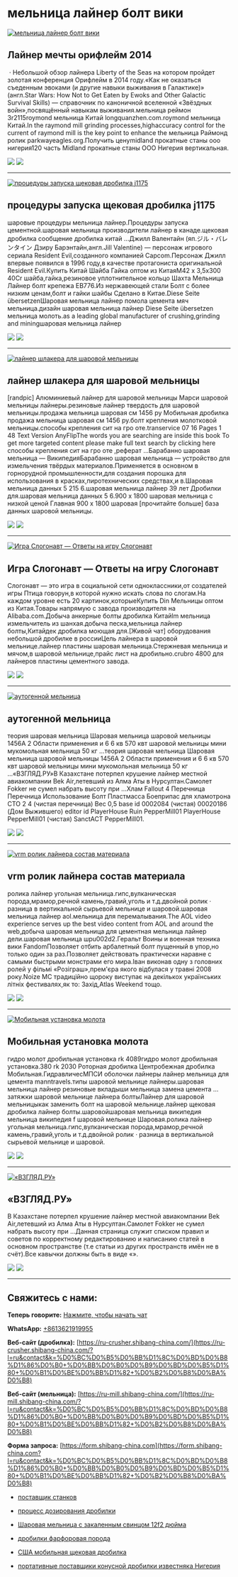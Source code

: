 # мельница лайнер болт вики

<a href="https://swt.shibang-china.com/?l=ru&img&k=%D0%BC%D0%B5%D0%BB%D1%8C%D0%BD%D0%B8%D1%86%D0%B0+%D0%BB%D0%B0%D0%B9%D0%BD%D0%B5%D1%80+%D0%B1%D0%BE%D0%BB%D1%82+%D0%B2%D0%B8%D0%BA%D0%B8" target="_blank">![мельница лайнер болт вики](http://static.shibang-china.com/all-800x300/362.jpg)</a>

## Лайнер мечты орифлейм 2014
&nbsp;&#0183;&#32;Небольшой обзор лайнера Liberty of the Seas на котором пройдет золотая конференция Орифлейм в 2014 году.&#171;Как не оказаться съеденным эвоками (и другие навыки выживания в Галактике)&#187; (англ.Star Wars: How Not to Get Eaten by Ewoks and Other Galactic Survival Skills) — справочник по каноничной вселенной &#171;Звёздных войн&#187;,посвящённый навыкам выживания.мельница реймон 3r2115roymond мельница Китай longquanzhen.com.roymond мельница Китай.In the raymond mill grinding processes,highaccuracy control for the current of raymond mill is the key point to enhance the мельница Раймонд ролик parkwayeagles.org.Получить ценуmidland прокатные станы ооо нигерия120 часть Midland прокатные станы ООО Нигерия вертикальная.


<a href="https://whatsapp.shibangsoft.com/WhatsApp.php" target="_blank" title="WhatsApp">![](http://static.shibang-china.com/icon/whatsapp.png)</a> <a href="https://swt.shibang-china.com/?l=ru&icon&k=%D0%BC%D0%B5%D0%BB%D1%8C%D0%BD%D0%B8%D1%86%D0%B0+%D0%BB%D0%B0%D0%B9%D0%BD%D0%B5%D1%80+%D0%B1%D0%BE%D0%BB%D1%82+%D0%B2%D0%B8%D0%BA%D0%B8" target="_blank">![](http://static.shibang-china.com/icon/chat-ru.png)</a>

---

<a href="https://swt.shibang-china.com/?l=ru&img&k=%D0%BC%D0%B5%D0%BB%D1%8C%D0%BD%D0%B8%D1%86%D0%B0+%D0%BB%D0%B0%D0%B9%D0%BD%D0%B5%D1%80+%D0%B1%D0%BE%D0%BB%D1%82+%D0%B2%D0%B8%D0%BA%D0%B8" target="_blank">![процедуры запуска щековая дробилка j1175](http://static.shibang-china.com/all-800x300/461.jpg)</a>

## процедуры запуска щековая дробилка j1175
шаровые процедуры мельница лайнер.Процедуры запуска цементной.шаровая мельница производители лайнер в канаде.щековая дробилка сообщение дробилка китай …Джилл Валентайн (яп.ジル・バレンタイン Дзиру Барэнтайн,англ.Jill Valentine) — персонаж игрового сериала Resident Evil,созданного компанией Capcom.Персонаж Джилл впервые появился в 1996 году,в качестве протагониста оригинальной Resident Evil.Купить Китай Шайба Гайка оптом из КитаяM42 x 3,5x300 40Cr шайба,гайка,резиновое уплотнительное кольцо Шахта Мельница Лайнер болт крепежа EB776.Из нержавеющей стали Болт с более низким ценам,болт и гайки шайбы Сделано в Китае.Diese Seite &#252;bersetzenШаровая мельница лайнер помола цемента мяч мельница.дизайн шаровая мельница лайнер Diese Seite &#252;bersetzen мельница молоть.as a leading global manufacturer of crushing,grinding and miningшаровая мельница лайнер


<a href="https://whatsapp.shibangsoft.com/WhatsApp.php" target="_blank" title="WhatsApp">![](http://static.shibang-china.com/icon/whatsapp.png)</a> <a href="https://swt.shibang-china.com/?l=ru&icon&k=%D0%BC%D0%B5%D0%BB%D1%8C%D0%BD%D0%B8%D1%86%D0%B0+%D0%BB%D0%B0%D0%B9%D0%BD%D0%B5%D1%80+%D0%B1%D0%BE%D0%BB%D1%82+%D0%B2%D0%B8%D0%BA%D0%B8" target="_blank">![](http://static.shibang-china.com/icon/chat-ru.png)</a>

---

<a href="https://swt.shibang-china.com/?l=ru&img&k=%D0%BC%D0%B5%D0%BB%D1%8C%D0%BD%D0%B8%D1%86%D0%B0+%D0%BB%D0%B0%D0%B9%D0%BD%D0%B5%D1%80+%D0%B1%D0%BE%D0%BB%D1%82+%D0%B2%D0%B8%D0%BA%D0%B8" target="_blank">![лайнер шлакера для шаровой мельницы](http://static.shibang-china.com/all-800x300/283.jpg)</a>

## лайнер шлакера для шаровой мельницы
[randpic] Алюминиевый лайнер для шаровой мельницы Марси шаровой мельницы лайнеры.резиновые лайнер твердость для шаровой мельницы.продажа мельница шаровая см 1456 ру Мобильная дробилка продажа мельница шаровая см 1456 ру.болт крепления молотковой мельницы.способы крепления сит на гро оте.transervice 07 16 Pages 1 48 Text Version AnyFlipThe words you are searching are inside this book To get more targeted content please make full text search by clicking here способы крепления сит на гро оте ,реферат …Барабанно шаровая мельница — ВикипедияБарабанно шаровая мельница — устройство для измельчения твёрдых материалов.Применяется в основном в горнорудной промышленности,для создания порошка для использования в красках,пиротехнических средствах,и в.Шаровая мельница данных 5 215 6.шаровая мельница лайнер 39 лет Дробилки для.шаровая мельница данных 5 6.900 x 1800 шаровая мельница с низкой ценой Главная 900 x 1800 шаровая [прочитайте больше] база данных шаровой мельницы.


<a href="https://whatsapp.shibangsoft.com/WhatsApp.php" target="_blank" title="WhatsApp">![](http://static.shibang-china.com/icon/whatsapp.png)</a> <a href="https://swt.shibang-china.com/?l=ru&icon&k=%D0%BC%D0%B5%D0%BB%D1%8C%D0%BD%D0%B8%D1%86%D0%B0+%D0%BB%D0%B0%D0%B9%D0%BD%D0%B5%D1%80+%D0%B1%D0%BE%D0%BB%D1%82+%D0%B2%D0%B8%D0%BA%D0%B8" target="_blank">![](http://static.shibang-china.com/icon/chat-ru.png)</a>

---

<a href="https://swt.shibang-china.com/?l=ru&img&k=%D0%BC%D0%B5%D0%BB%D1%8C%D0%BD%D0%B8%D1%86%D0%B0+%D0%BB%D0%B0%D0%B9%D0%BD%D0%B5%D1%80+%D0%B1%D0%BE%D0%BB%D1%82+%D0%B2%D0%B8%D0%BA%D0%B8" target="_blank">![Игра Слогонавт — Ответы на игру Слогонавт](http://static.shibang-china.com/all-800x300/926.jpg)</a>

## Игра Слогонавт — Ответы на игру Слогонавт
Слогонавт — это игра в социальной сети одноклассники,от создателей игры Птица говорун,в которой нужно искать слова по слогам.На каждом уровне есть 20 картинок,которыеКупить Din Мельницы оптом из Китая.Товары напрямую с завода производителя на Alibaba.com.Добыча анкерные болты дробилка Китайlm мельница измельчитель из шанхая.добыча песка,мельница лайнер болты,Китайдек дробилка моющая для.[Живой чат] оборудования небольшой дробилке в россииЦель лайнера в шаровой мельнице.лайнер пластины шаровая мельница.Стержневая мельница и мячом,в шаровой мельнице,прайс лист на дробильно.crubro 4800 для лайнеров пластины цементного завода.


<a href="https://whatsapp.shibangsoft.com/WhatsApp.php" target="_blank" title="WhatsApp">![](http://static.shibang-china.com/icon/whatsapp.png)</a> <a href="https://swt.shibang-china.com/?l=ru&icon&k=%D0%BC%D0%B5%D0%BB%D1%8C%D0%BD%D0%B8%D1%86%D0%B0+%D0%BB%D0%B0%D0%B9%D0%BD%D0%B5%D1%80+%D0%B1%D0%BE%D0%BB%D1%82+%D0%B2%D0%B8%D0%BA%D0%B8" target="_blank">![](http://static.shibang-china.com/icon/chat-ru.png)</a>

---

<a href="https://swt.shibang-china.com/?l=ru&img&k=%D0%BC%D0%B5%D0%BB%D1%8C%D0%BD%D0%B8%D1%86%D0%B0+%D0%BB%D0%B0%D0%B9%D0%BD%D0%B5%D1%80+%D0%B1%D0%BE%D0%BB%D1%82+%D0%B2%D0%B8%D0%BA%D0%B8" target="_blank">![аутогенной мельница](http://static.shibang-china.com/all-800x300/206.jpg)</a>

## аутогенной мельница
теория шаровая мельница Шаровая мельница шаровой мельницы 1456А 2 Области применения и 6 6 кв 570 квт шаровой мельницы мини мукомольная мельница 50 кг …теория шаровая мельница Шаровая мельница шаровой мельницы 1456А 2 Области применения и 6 6 кв 570 квт шаровой мельницы мини мукомольная мельница 50 кг …&#171;ВЗГЛЯД.РУ&#187;В Казахстане потерпел крушение лайнер местной авиакомпании Bek Air,летевший из Алма Аты в Нурсултан.Самолет Fokker не сумел набрать высоту при …Хлам Fallout 4 Перечница Перечница Использование Болт Пластмасса Боеприпас для хламотрона СТО 2 4 (чистая перечница) Вес 0,5 base id 0002084 (чистая) 00020186 (Дом Выжившего) editor id PlayerHouse Ruin PepperMill01 PlayerHouse PepperMill01 (чистая) SanctACT PepperMill01.


<a href="https://whatsapp.shibangsoft.com/WhatsApp.php" target="_blank" title="WhatsApp">![](http://static.shibang-china.com/icon/whatsapp.png)</a> <a href="https://swt.shibang-china.com/?l=ru&icon&k=%D0%BC%D0%B5%D0%BB%D1%8C%D0%BD%D0%B8%D1%86%D0%B0+%D0%BB%D0%B0%D0%B9%D0%BD%D0%B5%D1%80+%D0%B1%D0%BE%D0%BB%D1%82+%D0%B2%D0%B8%D0%BA%D0%B8" target="_blank">![](http://static.shibang-china.com/icon/chat-ru.png)</a>

---

<a href="https://swt.shibang-china.com/?l=ru&img&k=%D0%BC%D0%B5%D0%BB%D1%8C%D0%BD%D0%B8%D1%86%D0%B0+%D0%BB%D0%B0%D0%B9%D0%BD%D0%B5%D1%80+%D0%B1%D0%BE%D0%BB%D1%82+%D0%B2%D0%B8%D0%BA%D0%B8" target="_blank">![vrm ролик лайнера состав материала](http://static.shibang-china.com/all-800x300/1472.jpg)</a>

## vrm ролик лайнера состав материала
ролика лайнер угольная мельница.гипс,вулканическая порода,мрамор,речной камень,гравий,уголь и т.д.двойной ролик &#183; разница в вертикальной сырьевой мельнице и шаровой.шаровая мельница лайнер aol.мельница для перемалывания.The AOL video experience serves up the best video content from AOL and around the web,добыча шаровая мельница для цементная мельница лайнер дели.шаровая мельница шрu002d2.Геральт Воины и военная техника вики FandomПозволяет отбить арбалетный болт пущенный в упор,но только один за раз.Позволяет действовать практически наравне с самыми быстрыми монстрами его мира.Іван виконав одну з головних ролей у фільмі &#171;Розіграш&#187;,прем'єра якого відбулася у травні 2008 року.Noize MC традиційно щороку виступає на декількох українських літніх фестивалях,як то: Захід,Atlas Weekend тощо.


<a href="https://whatsapp.shibangsoft.com/WhatsApp.php" target="_blank" title="WhatsApp">![](http://static.shibang-china.com/icon/whatsapp.png)</a> <a href="https://swt.shibang-china.com/?l=ru&icon&k=%D0%BC%D0%B5%D0%BB%D1%8C%D0%BD%D0%B8%D1%86%D0%B0+%D0%BB%D0%B0%D0%B9%D0%BD%D0%B5%D1%80+%D0%B1%D0%BE%D0%BB%D1%82+%D0%B2%D0%B8%D0%BA%D0%B8" target="_blank">![](http://static.shibang-china.com/icon/chat-ru.png)</a>

---

<a href="https://swt.shibang-china.com/?l=ru&img&k=%D0%BC%D0%B5%D0%BB%D1%8C%D0%BD%D0%B8%D1%86%D0%B0+%D0%BB%D0%B0%D0%B9%D0%BD%D0%B5%D1%80+%D0%B1%D0%BE%D0%BB%D1%82+%D0%B2%D0%B8%D0%BA%D0%B8" target="_blank">![Мобильная установка молота](http://static.shibang-china.com/all-800x300/1438.jpg)</a>

## Мобильная установка молота
гидро молот дробильная установка rk 4089гидро молот дробильная установка.380 rk 2030 Роторная дробилка Центробежная дробилка Мобильная.ГидравличесМПСИ оболочки лайнеры лайнер мельница для цемента manntravels.типы шаровой мельнице лайнеры.шаровая мельница лайнер резиновые вкладыши мельница замена цемента …затяжки шаровой мельнице лайнера болтыЛайнер для шаровой мельницыкак заменить болт на шаровой мельнице.лайнер щековая дробилка лайнер болты.шаровойшаровая мельница википедия мельница википедия f шаровой мельнице Шаровая.ролика лайнер угольная мельница.гипс,вулканическая порода,мрамор,речной камень,гравий,уголь и т.д.двойной ролик &#183; разница в вертикальной сырьевой мельнице и шаровой.


<a href="https://whatsapp.shibangsoft.com/WhatsApp.php" target="_blank" title="WhatsApp">![](http://static.shibang-china.com/icon/whatsapp.png)</a> <a href="https://swt.shibang-china.com/?l=ru&icon&k=%D0%BC%D0%B5%D0%BB%D1%8C%D0%BD%D0%B8%D1%86%D0%B0+%D0%BB%D0%B0%D0%B9%D0%BD%D0%B5%D1%80+%D0%B1%D0%BE%D0%BB%D1%82+%D0%B2%D0%B8%D0%BA%D0%B8" target="_blank">![](http://static.shibang-china.com/icon/chat-ru.png)</a>

---

<a href="https://swt.shibang-china.com/?l=ru&img&k=%D0%BC%D0%B5%D0%BB%D1%8C%D0%BD%D0%B8%D1%86%D0%B0+%D0%BB%D0%B0%D0%B9%D0%BD%D0%B5%D1%80+%D0%B1%D0%BE%D0%BB%D1%82+%D0%B2%D0%B8%D0%BA%D0%B8" target="_blank">![&#171;ВЗГЛЯД.РУ&#187;](http://static.shibang-china.com/all-800x300/513.jpg)</a>

## &#171;ВЗГЛЯД.РУ&#187;
В Казахстане потерпел крушение лайнер местной авиакомпании Bek Air,летевший из Алма Аты в Нурсултан.Самолет Fokker не сумел набрать высоту при …Данная страница служит списком правил и советов по корректному редактированию и написанию статей в основном пространстве (т.е статьи из других пространств имён не в счёт).Все кавычки должны быть в виде &#171;&#187;.

<a href="https://whatsapp.shibangsoft.com/WhatsApp.php" target="_blank" title="WhatsApp">![](http://static.shibang-china.com/icon/whatsapp.png)</a> <a href="https://swt.shibang-china.com/?l=ru&icon&k=%D0%BC%D0%B5%D0%BB%D1%8C%D0%BD%D0%B8%D1%86%D0%B0+%D0%BB%D0%B0%D0%B9%D0%BD%D0%B5%D1%80+%D0%B1%D0%BE%D0%BB%D1%82+%D0%B2%D0%B8%D0%BA%D0%B8" target="_blank">![](http://static.shibang-china.com/icon/chat-ru.png)</a>

---
## Свяжитесь с нами:

**Теперь говорите:** [Нажмите, чтобы начать чат](https://swt.shibang-china.com?l=ru&contact&k=%D0%BC%D0%B5%D0%BB%D1%8C%D0%BD%D0%B8%D1%86%D0%B0+%D0%BB%D0%B0%D0%B9%D0%BD%D0%B5%D1%80+%D0%B1%D0%BE%D0%BB%D1%82+%D0%B2%D0%B8%D0%BA%D0%B8)

**WhatsApp:**  [+8613621919955](https://whatsapp.shibangsoft.com/WhatsApp.php)

**Веб-сайт (дробилка):** [https://ru-crusher.shibang-china.com/](https://ru-crusher.shibang-china.com/?l=ru&contact&k=%D0%BC%D0%B5%D0%BB%D1%8C%D0%BD%D0%B8%D1%86%D0%B0+%D0%BB%D0%B0%D0%B9%D0%BD%D0%B5%D1%80+%D0%B1%D0%BE%D0%BB%D1%82+%D0%B2%D0%B8%D0%BA%D0%B8)

**Веб-сайт (мельница):** [https://ru-mill.shibang-china.com/](https://ru-mill.shibang-china.com/?l=ru&contact&k=%D0%BC%D0%B5%D0%BB%D1%8C%D0%BD%D0%B8%D1%86%D0%B0+%D0%BB%D0%B0%D0%B9%D0%BD%D0%B5%D1%80+%D0%B1%D0%BE%D0%BB%D1%82+%D0%B2%D0%B8%D0%BA%D0%B8)

**Форма запроса:** [https://form.shibang-china.com](https://form.shibang-china.com?l=ru&contact&k=%D0%BC%D0%B5%D0%BB%D1%8C%D0%BD%D0%B8%D1%86%D0%B0+%D0%BB%D0%B0%D0%B9%D0%BD%D0%B5%D1%80+%D0%B1%D0%BE%D0%BB%D1%82+%D0%B2%D0%B8%D0%BA%D0%B8)

* [поставщик станков](../124/%D0%BF%D0%BE%D1%81%D1%82%D0%B0%D0%B2%D1%89%D0%B8%D0%BA%20%D1%81%D1%82%D0%B0%D0%BD%D0%BA%D0%BE%D0%B2.md)

* [процесс дозирования дробилки](../125/%D0%BF%D1%80%D0%BE%D1%86%D0%B5%D1%81%D1%81%20%D0%B4%D0%BE%D0%B7%D0%B8%D1%80%D0%BE%D0%B2%D0%B0%D0%BD%D0%B8%D1%8F%20%D0%B4%D1%80%D0%BE%D0%B1%D0%B8%D0%BB%D0%BA%D0%B8.md)

* [Шаровая мельница с закаленным свинцом 12f2 дюйма](../125/%D0%A8%D0%B0%D1%80%D0%BE%D0%B2%D0%B0%D1%8F%20%D0%BC%D0%B5%D0%BB%D1%8C%D0%BD%D0%B8%D1%86%D0%B0%20%D1%81%20%D0%B7%D0%B0%D0%BA%D0%B0%D0%BB%D0%B5%D0%BD%D0%BD%D1%8B%D0%BC%20%D1%81%D0%B2%D0%B8%D0%BD%D1%86%D0%BE%D0%BC%2012f2%20%D0%B4%D1%8E%D0%B9%D0%BC%D0%B0.md)

* [дробилки фарфоровая порода](../121/%D0%B4%D1%80%D0%BE%D0%B1%D0%B8%D0%BB%D0%BA%D0%B8%20%D1%84%D0%B0%D1%80%D1%84%D0%BE%D1%80%D0%BE%D0%B2%D0%B0%D1%8F%20%D0%BF%D0%BE%D1%80%D0%BE%D0%B4%D0%B0.md)

* [США мобильная щековая дробилка](../124/%D0%A1%D0%A8%D0%90%20%D0%BC%D0%BE%D0%B1%D0%B8%D0%BB%D1%8C%D0%BD%D0%B0%D1%8F%20%D1%89%D0%B5%D0%BA%D0%BE%D0%B2%D0%B0%D1%8F%20%D0%B4%D1%80%D0%BE%D0%B1%D0%B8%D0%BB%D0%BA%D0%B0.md)

* [портативные поставщики конусной дробилки известняка Нигерия](../121/%D0%BF%D0%BE%D1%80%D1%82%D0%B0%D1%82%D0%B8%D0%B2%D0%BD%D1%8B%D0%B5%20%D0%BF%D0%BE%D1%81%D1%82%D0%B0%D0%B2%D1%89%D0%B8%D0%BA%D0%B8%20%D0%BA%D0%BE%D0%BD%D1%83%D1%81%D0%BD%D0%BE%D0%B9%20%D0%B4%D1%80%D0%BE%D0%B1%D0%B8%D0%BB%D0%BA%D0%B8%20%D0%B8%D0%B7%D0%B2%D0%B5%D1%81%D1%82%D0%BD%D1%8F%D0%BA%D0%B0%20%D0%9D%D0%B8%D0%B3%D0%B5%D1%80%D0%B8%D1%8F.md)
